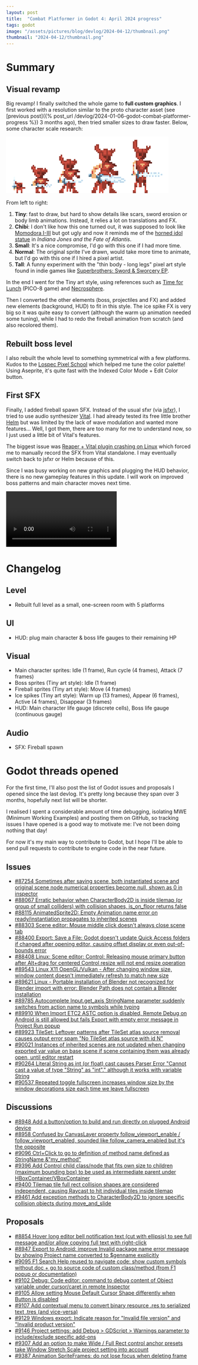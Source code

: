 ```yaml
---
layout: post
title:  "Combat Platformer in Godot 4: April 2024 progress"
tags: godot
image: "/assets/pictures/blog/devlog/2024-04-12/thumbnail.png"
thumbnail: "2024-04-12/thumbnail.png"
---
```


# Summary

## Visual revamp

Big revamp! I finally switched the whole game to **full custom graphics**. I first worked with a resolution similar to the proto character asset (see [previous post]({% post_url /devlog/2024-01-06-godot-combat-platformer-progress %}) 3 months ago), then tried smaller sizes to draw faster. Below, some character scale research:

![Main character sprite scale research](/assets/pictures/blog/devlog/2024-04-12/paladin_Idle_sword_demo_all_sizes_2024-03-19_@4x.png)

From left to right:

1. **Tiny**: fast to draw, but hard to show details like scars, sword erosion or body limb animations. Instead, it relies a lot on translations and FX.
2. **Chibi**: I don't like how this one turned out, it was supposed to look like [Momodora I-III](https://rdein.itch.io/) but got ugly and now it reminds me of the [horned idol statue](https://mixnmojo.com/galleries/full/full20100912100720.png) in *Indiana Jones and the Fate of Atlantis*.
3. **Small**: It's a nice compromise, I'd go with this one if I had more time.
4. **Normal**: The original sprite I've drawn, would take more time to animate, but I'd go with this one if I hired a pixel artist.
4. **Tall**: A funny experiment with the "thin body - long legs" pixel art style found in indie games like [Superbrothers: Sword & Sworcery EP](https://store.steampowered.com/app/204060/Superbrothers_Sword__Sworcery_EP/).

In the end I went for the Tiny art style, using references such as [Time for Lunch](https://ldjam.com/events/ludum-dare/53/$366108) (PICO-8 game) and [Necrosphere](https://store.steampowered.com/app/607400/Necrosphere/).

Then I converted the other elements (boss, projectiles and FX) and added new elements (background, HUD) to fit in this style. The ice spike FX is very big so it was quite easy to convert (although the warm up animation needed some tuning), while I had to redo the fireball animation from scratch (and also recolored them).

## Rebuilt boss level

I also rebuilt the whole level to something symmetrical with a few platforms. Kudos to the [Lospec Pixel School](https://lospec.com/pixel-school/) which helped me tune the color palette! Using Aseprite, it's quite fast with the Indexed Color Mode + Edit Color button.

## First SFX

Finally, I added fireball spawn SFX. Instead of the usual sfxr (via [jsfxr](https://sfxr.me/)), I tried to use audio synthesizer [Vital](https://vital.audio/). I had already tested its free little brother [Helm](https://tytel.org/helm/) but was limited by the lack of wave modulation and wanted more features... Well, I got them, there are too many for me to understand now, so I just used a little bit of Vital's features.

The biggest issue was [Reaper + Vital plugin crashing on Linux](https://forum.vital.audio/t/vital-crashing-reaper-linux-clap-and-vst3-versions/13540) which forced me to manually record the SFX from Vital standalone. I may eventually switch back to jsfxr or Helm because of this.

Since I was busy working on new graphics and plugging the HUD behavior, there is no new gameplay features in this update. I will work on improved boss patterns and main character moves next time.

<video controls loop="loop">
  <source src="/assets/pictures/blog/devlog/2024-04-12/2024-04-11 Godot Boss - 5 platforms, MC attack vs Fireballs and Ice spikes.webm" type="video/webm">
</video>

# Changelog

## Level

- Rebuilt full level as a small, one-screen room with 5 platforms

## UI

- HUD: plug main character & boss life gauges to their remaining HP

## Visual

- Main character sprites: Idle (1 frame), Run cycle (4 frames), Attack (7 frames)
- Boss sprites (Tiny art style): Idle (1 frame)
- Fireball sprites (Tiny art style): Move (4 frames)
- Ice spikes (Tiny art style): Warm up (13 frames), Appear (6 frames), Active (4 frames), Disappear (3 frames)
- HUD: Main character life gauge (discrete cells), Boss life gauge (continuous gauge)

## Audio

- SFX: Fireball spawn

# Godot threads opened

For the first time, I'll also post the list of Godot issues and proposals I opened since the last devlog. It's pretty long because they span over 3 months, hopefully next list will be shorter.

I realised I spent a considerable amount of time debugging, isolating MWE (Minimum Working Examples) and posting them on GitHub, so tracking issues I have opened is a good way to motivate me: I've not been doing nothing that day!

For now it's my main way to contribute to Godot, but I hope I'll be able to send pull requests to contribute to engine code in the near future.

## Issues

- [#87254 Sometimes after saving scene, both instantiated scene and original scene node numerical properties become null, shown as 0 in inspector](https://github.com/godotengine/godot/issues/87254)
- [#88067 Erratic behavior when CharacterBody2D is inside tilemap (or group of small colliders) with collision shapes, is_on_floor returns false](https://github.com/godotengine/godot/issues/88067)
- [#88115 AnimatedSprite2D: Empty Animation name error on ready/instantiation propagates to inherited scenes](https://github.com/godotengine/godot/issues/88115)
- [#88303 Scene editor: Mouse middle click doesn't always close scene tab](https://github.com/godotengine/godot/issues/88303)
- [#88400 Export: Save a File: Godot doesn't update Quick Access folders if changed after opening editor, causing offset display or even out-of-bounds error](https://github.com/godotengine/godot/issues/88400)
- [#88408 Linux: Scene editor: Control: Releasing mouse primary button after Alt+drag for centered Control resize will not end resize operation](https://github.com/godotengine/godot/issues/88408)
- [#89543 Linux X11 OpenGL/Vulkan - After changing window size, window content doesn't immediately refresh to match new size](https://github.com/godotengine/godot/issues/89543)
- [#89621 Linux - Portable installation of Blender not recognized for Blender import with error: Blender Path does not contain a Blender installation](https://github.com/godotengine/godot/issues/89621)
- [#89785 Autocomplete Input.get_axis StringName parameter suddenly switches from action name to symbols while typing](https://github.com/godotengine/godot/issues/89785)
- [#89910 When Import ETC2 ASTC option is disabled, Remote Debug on Android is still allowed but fails Export with empty error message in Project Run popup](https://github.com/godotengine/godot/issues/89910)
- [#89923 TileSet: Leftover patterns after TileSet atlas source removal causes output error spam "No TileSet atlas source with id N"](https://github.com/godotengine/godot/issues/89923)
- [#90021 Instances of inherited scenes are not updated when changing exported var value on base scene if scene containing them was already open, until editor restart](https://github.com/godotengine/godot/issues/90021)
- [#90264 Literal String as int (or float) cast causes Parser Error "Cannot cast a value of type "String" as "int"." although it works with variable String](https://github.com/godotengine/godot/issues/90264)
- [#90537 Repeated toggle fullscreen increases window size by the window decorations size each time we leave fullscreen](https://github.com/godotengine/godot/issues/90537)

## Discussions

- [#8948 Add a button/option to build and run directly on plugged Android device](https://github.com/godotengine/godot-proposals/discussions/8948)
- [#8958 Confused by CanvasLayer property follow_viewport_enable / follow_viewport_enabled, sounded like follow_camera_enabled but it's the opposite](https://github.com/godotengine/godot-proposals/discussions/8958)
- [#9096 Ctrl+Click to go to definition of method name defined as StringName &"my_method"](https://github.com/godotengine/godot-proposals/discussions/9096)
- [#9396 Add Control child class/node that fits own size to children (maximum bounding box) to be used as intermediate parent under HBoxContainer/VBoxContainer](https://github.com/godotengine/godot-proposals/discussions/9396)
- [#9400 Tilemap tile full rect collision shapes are considered independent, causing Raycast to hit individual tiles inside tilemap](https://github.com/godotengine/godot-proposals/discussions/9400)
- [#9461 Add exception methods to CharacterBody2D to ignore specific collision objects during move_and_slide](https://github.com/godotengine/godot-proposals/discussions/9461)

## Proposals

- [#8854 Hover long editor bell notification text (cut with ellipsis) to see full message and/or allow copying full text with right-click](https://github.com/godotengine/godot-proposals/issues/8854)
- [#8947 Export to Android: improve Invalid package name error message by showing Project name converted to $genname explicitly](https://github.com/godotengine/godot-proposals/issues/8947)
- [#9095 F1 Search Help reused to navigate code: show custom symbols without doc + go to source code of custom class/method (from F1 popup or documentation)](https://github.com/godotengine/godot-proposals/issues/9095)
- [#9102 Debug: Code editor: command to debug content of Object variable under cursor/caret in remote Inspector](https://github.com/godotengine/godot-proposals/issues/9102)
- [#9105 Allow setting Mouse Default Cursor Shape differently when Button is disabled](https://github.com/godotengine/godot-proposals/issues/9105)
- [#9107 Add contextual menu to convert binary resource .res to serialized text .tres (and vice-versa)](https://github.com/godotengine/godot-proposals/issues/9107)
- [#9129 Windows export: Indicate reason for "Invalid file version" and "Invalid product version"](https://github.com/godotengine/godot-proposals/issues/9129)
- [#9146 Project settings: add Debug > GDScript > Warnings parameter to include/exclude specific add-ons](https://github.com/godotengine/godot-proposals/issues/9146)
- [#9307 Add an option to make Wide / Full Rect control anchor presets take Window Stretch Scale project setting into account](https://github.com/godotengine/godot-proposals/issues/9307)
- [#9387 Animation SpriteFrames: do not lose focus when deleting frame](https://github.com/godotengine/godot-proposals/issues/9387)
